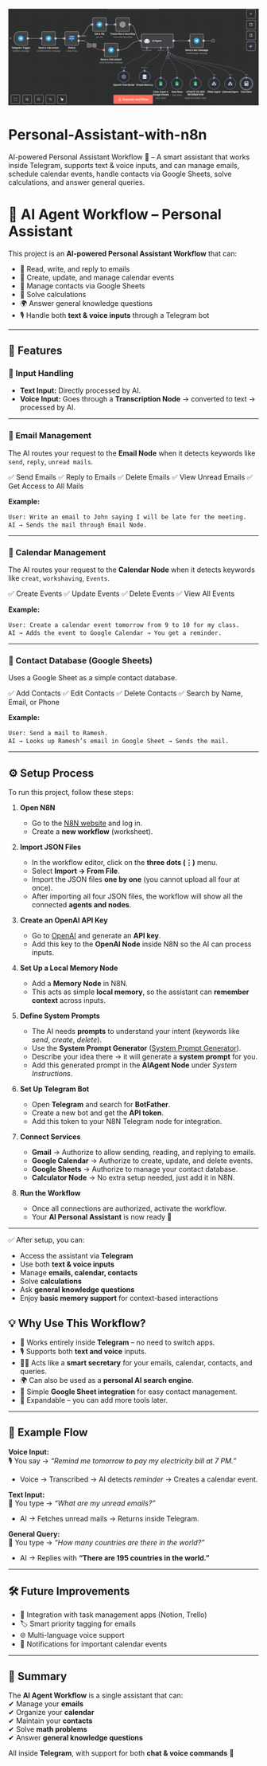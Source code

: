 ![AI Agent Workflow](https://github.com/Swarajbabu/Personal-Assistant-with-n8n/blob/main/Image.png?raw=true)
# Personal-Assistant-with-n8n
AI-powered Personal Assistant Workflow 🤖 – A smart assistant that works inside Telegram, supports text &amp; voice inputs, and can manage emails, schedule calendar events, handle contacts via Google Sheets, solve calculations, and answer general queries.
# 🤖 AI Agent Workflow – Personal Assistant  

This project is an **AI-powered Personal Assistant Workflow** that can:  
- 📩 Read, write, and reply to emails  
- 📅 Create, update, and manage calendar events  
- 📇 Manage contacts via Google Sheets  
- 🧮 Solve calculations  
- 🌍 Answer general knowledge questions  
- 🎙 Handle both **text & voice inputs** through a Telegram bot  

---

## 🚀 Features  

### 🔹 Input Handling  
- **Text Input:** Directly processed by AI.  
- **Voice Input:** Goes through a **Transcription Node** → converted to text → processed by AI.  

---

### 🔹 Email Management  
The AI routes your request to the **Email Node** when it detects keywords like `send`, `reply`, `unread mails`.  

✅ Send Emails ✅ Reply to Emails ✅ Delete Emails ✅ View Unread Emails ✅ Get Access to All Mails  

**Example:**  
```text
User: Write an email to John saying I will be late for the meeting.
AI → Sends the mail through Email Node.
```
---
### 🔹 Calendar Management 
The AI routes your request to the **Calendar Node** when it detects keywords like `creat`, `workshaving`, `Events`.  

✅ Create Events
✅ Update Events
✅ Delete Events
✅ View All Events 

**Example:**  
```text
User: Create a calendar event tomorrow from 9 to 10 for my class.
AI → Adds the event to Google Calendar → You get a reminder.
```
---
### 🔹 Contact Database (Google Sheets)

Uses a Google Sheet as a simple contact database.

✅ Add Contacts
✅ Edit Contacts
✅ Delete Contacts
✅ Search by Name, Email, or Phone

**Example:**  
```text
User: Send a mail to Ramesh.
AI → Looks up Ramesh’s email in Google Sheet → Sends the mail.
```
---
## ⚙️ Setup Process  

To run this project, follow these steps:  

1. **Open N8N**  
   - Go to the [N8N website](https://n8n.io/) and log in.  
   - Create a **new workflow** (worksheet).  

2. **Import JSON Files**  
   - In the workflow editor, click on the **three dots (⋮)** menu.  
   - Select **Import → From File**.  
   - Import the JSON files **one by one** (you cannot upload all four at once).  
   - After importing all four JSON files, the workflow will show all the connected **agents and nodes**.  

3. **Create an OpenAI API Key**  
   - Go to [OpenAI](https://platform.openai.com/) and generate an **API key**.  
   - Add this key to the **OpenAI Node** inside N8N so the AI can process inputs.  

4. **Set Up a Local Memory Node**  
   - Add a **Memory Node** in N8N.  
   - This acts as simple **local memory**, so the assistant can **remember context** across inputs.  

5. **Define System Prompts**  
   - The AI needs **prompts** to understand your intent (keywords like *send*, *create*, *delete*).  
   - Use the **System Prompt Generator** ([System Prompt Generator](https://chatgpt.com/g/g-8qIKJ1ORT-system-prompt-generator)).  
   - Describe your idea there → it will generate a **system prompt** for you.  
   - Add this generated prompt in the **AIAgent Node** under *System Instructions*.  

6. **Set Up Telegram Bot**  
   - Open **Telegram** and search for **BotFather**.  
   - Create a new bot and get the **API token**.  
   - Add this token to your N8N Telegram node for integration.  

7. **Connect Services**  
   - **Gmail** → Authorize to allow sending, reading, and replying to emails.  
   - **Google Calendar** → Authorize to create, update, and delete events.  
   - **Google Sheets** → Authorize to manage your contact database.  
   - **Calculator Node** → No extra setup needed, just add it in N8N.  

8. **Run the Workflow**  
   - Once all connections are authorized, activate the workflow.  
   - Your **AI Personal Assistant** is now ready 🎉  

---

✅ After setup, you can:  
- Access the assistant via **Telegram**  
- Use both **text & voice inputs**  
- Manage **emails, calendar, contacts**  
- Solve **calculations**  
- Ask **general knowledge questions**  
- Enjoy **basic memory support** for context-based interactions  

## 💡 Why Use This Workflow?  

- 📲 Works entirely inside **Telegram** – no need to switch apps.  
- 🎙 Supports both **text and voice** inputs.  
- 🧑‍💼 Acts like a **smart secretary** for your emails, calendar, contacts, and queries.  
- 🌍 Can also be used as a **personal AI search engine**.  
- 📇 Simple **Google Sheet integration** for easy contact management.  
- 🚀 Expandable – you can add more tools later.  

---

## 🔄 Example Flow  

**Voice Input:**  
🎙 You say → *“Remind me tomorrow to pay my electricity bill at 7 PM.”*  
- Voice → Transcribed → AI detects *reminder* → Creates a calendar event.  

**Text Input:**  
💬 You type → *“What are my unread emails?”*  
- AI → Fetches unread mails → Returns inside Telegram.  

**General Query:**  
💬 You type → *“How many countries are there in the world?”*  
- AI → Replies with **“There are 195 countries in the world.”**  

---

## 🛠 Future Improvements  

- 🔗 Integration with task management apps (Notion, Trello)  
- 🏷 Smart priority tagging for emails  
- 🌐 Multi-language voice support  
- 🔔 Notifications for important calendar events  

---

## 📌 Summary  

The **AI Agent Workflow** is a single assistant that can:  
✔ Manage your **emails**  
✔ Organize your **calendar**  
✔ Maintain your **contacts**  
✔ Solve **math problems**  
✔ Answer **general knowledge questions**  

All inside **Telegram**, with support for both **chat & voice commands** 🎉  
